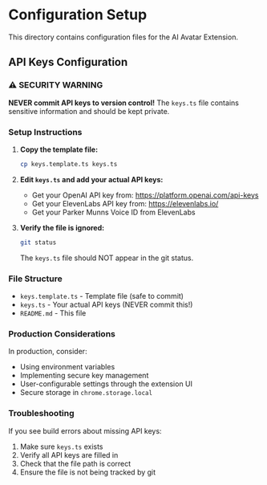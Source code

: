 # Configuration Setup

This directory contains configuration files for the AI Avatar Extension.

## API Keys Configuration

### ⚠️ SECURITY WARNING
**NEVER commit API keys to version control!** The `keys.ts` file contains sensitive information and should be kept private.

### Setup Instructions

1. **Copy the template file:**
   ```bash
   cp keys.template.ts keys.ts
   ```

2. **Edit `keys.ts` and add your actual API keys:**
   - Get your OpenAI API key from: https://platform.openai.com/api-keys
   - Get your ElevenLabs API key from: https://elevenlabs.io/
   - Get your Parker Munns Voice ID from ElevenLabs

3. **Verify the file is ignored:**
   ```bash
   git status
   ```
   The `keys.ts` file should NOT appear in the git status.

### File Structure

- `keys.template.ts` - Template file (safe to commit)
- `keys.ts` - Your actual API keys (NEVER commit this!)
- `README.md` - This file

### Production Considerations

In production, consider:
- Using environment variables
- Implementing secure key management
- User-configurable settings through the extension UI
- Secure storage in `chrome.storage.local`

### Troubleshooting

If you see build errors about missing API keys:
1. Make sure `keys.ts` exists
2. Verify all API keys are filled in
3. Check that the file path is correct
4. Ensure the file is not being tracked by git
